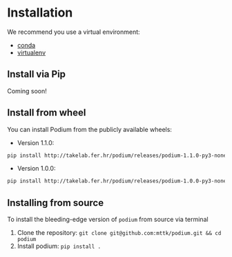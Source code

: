 # Installation

We recommend you use a virtual environment:
- [conda](https://docs.conda.io/projects/conda/en/latest/user-guide/concepts/environments.html#virtual-environments)
- [virtualenv](https://virtualenv.pypa.io/en/latest/installation/)

## Install via Pip
Coming soon!

## Install from wheel

You can install Podium from the publicly available wheels:

- Version 1.1.0:
```bash
pip install http://takelab.fer.hr/podium/releases/podium-1.1.0-py3-none-any.whl
```

- Version 1.0.0:
```bash
pip install http://takelab.fer.hr/podium/releases/podium-1.0.0-py3-none-any.whl
```

## Installing from source

To install the bleeding-edge version of `podium` from source via terminal
1. Clone the repository: `git clone git@github.com:mttk/podium.git && cd podium`
2. Install podium: `pip install .`
